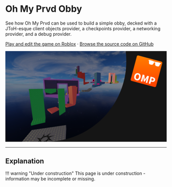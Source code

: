 # Oh My Prvd Obby

See how Oh My Prvd can be used to build a simple obby, decked with a JToH-esque
client objects provider, a checkpoints provider, a networking provider, and a
debug provider.

[Play and edit the game on Roblox](https://www.roblox.com/games/18703010727/Oh-My-Prvd-Obby) ·
[Browse the source code on GitHub](https://github.com/znotfireman/ohmyprvd-obby)

![Thumbnail](../thumbnail-obby.png)

---

## Explanation

!!! warning "Under construction"
    This page is under construction - information may be incomplete or missing.
